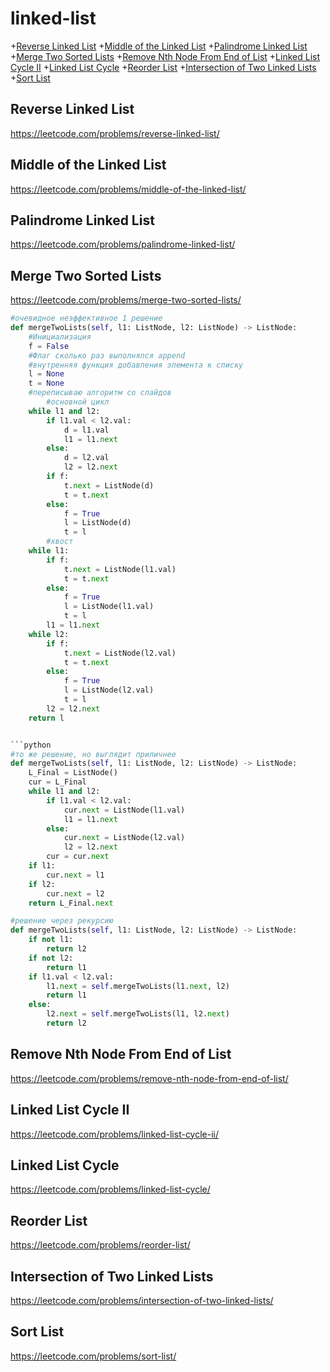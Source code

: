 # linked-list
+[Reverse Linked List](#reverse-linked-list)
+[Middle of the Linked List](#middle-of-the-linked-list)
+[Palindrome Linked List](#palindrome-linked-list)
+[Merge Two Sorted Lists](#merge-two-sorted-lists)
+[Remove Nth Node From End of List](#remove-nth-node-from-end-of-list)
+[Linked List Cycle II](#linked-list-cycle-ii)
+[Linked List Cycle](#linked-list-cycle)
+[Reorder List](#reorder-list)
+[Intersection of Two Linked Lists](#intersection-of-two-linked-lists)
+[Sort List](#sort-list)


## Reverse Linked List
https://leetcode.com/problems/reverse-linked-list/

## Middle of the Linked List
https://leetcode.com/problems/middle-of-the-linked-list/

## Palindrome Linked List
https://leetcode.com/problems/palindrome-linked-list/

## Merge Two Sorted Lists
https://leetcode.com/problems/merge-two-sorted-lists/

```python
#очевидное неэффективное 1 решение
def mergeTwoLists(self, l1: ListNode, l2: ListNode) -> ListNode:
    #Инициализация
    f = False 
    #Флаг сколько раз выполнялся append
    #внутренняя функция добавления элемента к списку
    l = None
    t = None
    #переписываю алгоритм со слайдов
        #основной цикл
    while l1 and l2:
        if l1.val < l2.val:
            d = l1.val
            l1 = l1.next
        else:
            d = l2.val
            l2 = l2.next
        if f:
            t.next = ListNode(d)
            t = t.next
        else:
            f = True
            l = ListNode(d)
            t = l
        #хвост
    while l1:
        if f:
            t.next = ListNode(l1.val)
            t = t.next
        else:
            f = True
            l = ListNode(l1.val)
            t = l
        l1 = l1.next
    while l2:
        if f:
            t.next = ListNode(l2.val)
            t = t.next
        else:
            f = True
            l = ListNode(l2.val)
            t = l
        l2 = l2.next
    return l
```
```python

```python
#то же решение, но выглядит приличнее
def mergeTwoLists(self, l1: ListNode, l2: ListNode) -> ListNode:
    L_Final = ListNode()
    cur = L_Final
    while l1 and l2:
        if l1.val < l2.val:
            cur.next = ListNode(l1.val)
            l1 = l1.next
        else:
            cur.next = ListNode(l2.val)
            l2 = l2.next
        cur = cur.next
    if l1:
        cur.next = l1
    if l2:
        cur.next = l2
    return L_Final.next

```
```python
#решение через рекурсию 
def mergeTwoLists(self, l1: ListNode, l2: ListNode) -> ListNode:
    if not l1:
        return l2
    if not l2:
        return l1
    if l1.val < l2.val:
        l1.next = self.mergeTwoLists(l1.next, l2)
        return l1
    else:
        l2.next = self.mergeTwoLists(l1, l2.next)
        return l2
```
## Remove Nth Node From End of List
https://leetcode.com/problems/remove-nth-node-from-end-of-list/

## Linked List Cycle II
https://leetcode.com/problems/linked-list-cycle-ii/

## Linked List Cycle
https://leetcode.com/problems/linked-list-cycle/

## Reorder List
https://leetcode.com/problems/reorder-list/

## Intersection of Two Linked Lists
https://leetcode.com/problems/intersection-of-two-linked-lists/

## Sort List
https://leetcode.com/problems/sort-list/
